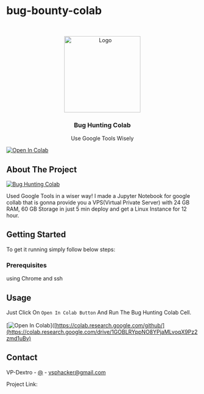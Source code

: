 # bug-bounty-colab
<!-- PROJECT LOGO -->
<br />
<p align="center">
  <a href="https://github.com/">
    <img src="https://d3eys52k95jjdh.cloudfront.net/wp-content/uploads/2019/06/google-dark.jpg" alt="Logo" height="200">
  </a>

  <h3 align="center">Bug Hunting Colab</h3>

  <p align="center">
    Use Google Tools Wisely
    <br />
  </p>
</p>

[![Open In Colab](https://colab.research.google.com/assets/colab-badge.svg)](https://colab.research.google.com/drive/1GOBLRYppNO8YPjaMLvoqX9Pz2zmd1uBv)


<!-- ABOUT THE PROJECT -->
## About The Project

[![Bug Hunting Colab][product-screenshot]](https://github.com/)

Used Google Tools in a wiser way! I made a Jupyter Notebook for google collab that is gonna provide you a VPS(Virtual Private Server) with 24 GB RAM, 60 GB Storage in just 5 min deploy and get a Linux Instance for 12 hour. 


<!-- GETTING STARTED -->
## Getting Started

To get it running simply follow below steps:

### Prerequisites

using Chrome and ssh


<!-- USAGE EXAMPLES -->
## Usage

Just Click On `Open In Colab Button` And Run The Bug Hunting Colab Cell.<br><br>
[![Open In Colab](https://colab.research.google.com/assets/colab-badge.svg)]([https://colab.research.google.com/github/](https://colab.research.google.com/drive/1GOBLRYppNO8YPjaMLvoqX9Pz2zmd1uBv)

<!-- CONTACT -->
## Contact

VP-Dextro - [@](https://twitter.com/) - vsphacker@gmail.com

Project Link: []()




<!-- MARKDOWN LINKS & IMAGES -->
<!-- https://www.markdownguide.org/basic-syntax/#reference-style-links -->
[linkedin-shield]: https://img.shields.io/badge/-LinkedIn-black.svg?style=for-the-badge&logo=linkedin&colorB=555
[linkedin-url]: https://linkedin.com/in/
[product-screenshot]: https://i.imgur.com/zHXqeY3.png
